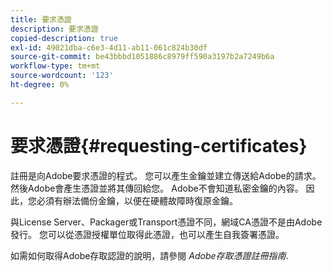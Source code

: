 ```yaml
---
title: 要求憑證
description: 要求憑證
copied-description: true
exl-id: 49021dba-c6e3-4d11-ab11-061c824b30df
source-git-commit: be43bbbd1051886c8979ff590a3197b2a7249b6a
workflow-type: tm+mt
source-wordcount: '123'
ht-degree: 0%

---
```


# 要求憑證{#requesting-certificates}

註冊是向Adobe要求憑證的程式。 您可以產生金鑰並建立傳送給Adobe的請求。 然後Adobe會產生憑證並將其傳回給您。 Adobe不會知道私密金鑰的內容。 因此，您必須有辦法備份金鑰，以便在硬體故障時復原金鑰。

與License Server、Packager或Transport憑證不同，網域CA憑證不是由Adobe發行。 您可以從憑證授權單位取得此憑證，也可以產生自我簽署憑證。

如需如何取得Adobe存取認證的說明，請參閱 *Adobe存取憑證註冊指南*.
